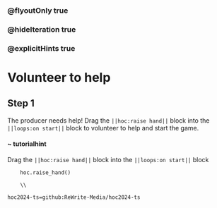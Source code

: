 ### @flyoutOnly true
### @hideIteration true
### @explicitHints true

# Volunteer to help

## Step 1
The producer needs help! Drag the ``||hoc:raise hand||`` block into the ``||loops:on start||`` block to volunteer to help and start the game.
#### ~ tutorialhint
Drag the ``||hoc:raise hand||`` block into the ``||loops:on start||`` block


```ghost
    hoc.raise_hand()
```
```template
    \\
```

```package
hoc2024-ts=github:ReWrite-Media/hoc2024-ts
```